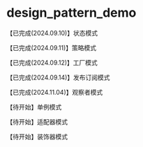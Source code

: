 # design_pattern_demo

【已完成(2024.09.10)】状态模式

【已完成(2024.09.11)】策略模式

【已完成(2024.09.12)】工厂模式

【已完成(2024.09.14)】发布订阅模式

【已完成(2024.11.04)】观察者模式

【待开始】单例模式

【待开始】适配器模式

【待开始】装饰器模式
